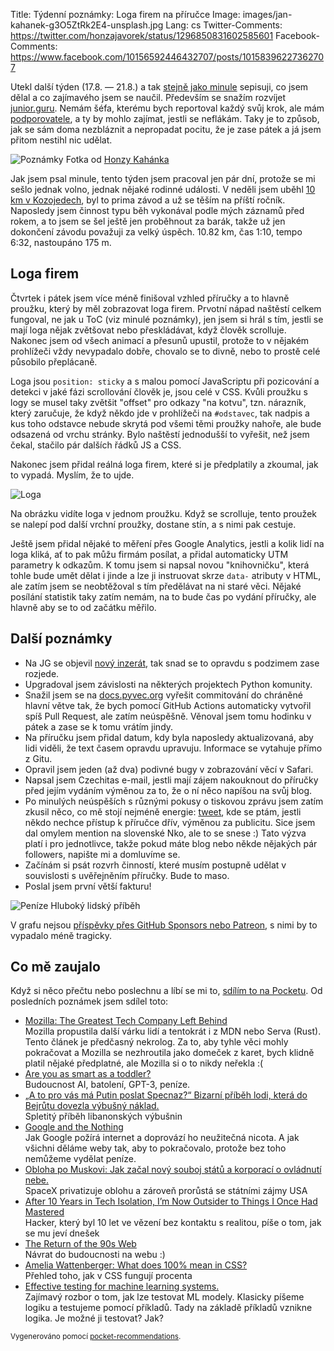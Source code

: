 Title: Týdenní poznámky: Loga firem na příručce
Image: images/jan-kahanek-g3O5ZtRk2E4-unsplash.jpg
Lang: cs
Twitter-Comments: https://twitter.com/honzajavorek/status/1296850831602585601
Facebook-Comments: https://www.facebook.com/10156592446432707/posts/10158396227362707


Utekl další týden (17.8. — 21.8.) a tak [stejně jako minule]({filename}/2020-08-14_tydenni-poznamky-konecne-spokojen-s-toc.md) sepisuji, co jsem dělal a co zajímavého jsem se naučil. Především se snažím rozvíjet [junior.guru](https://junior.guru/). Nemám šéfa, kterému bych reportoval každý svůj krok, ale mám [podporovatele](https://junior.guru/donate/), a ty by mohlo zajímat, jestli se neflákám. Taky je to způsob, jak se sám doma nezbláznit a nepropadat pocitu, že je zase pátek a já jsem přitom nestihl nic udělat.

![Poznámky]({static}/images/jan-kahanek-g3O5ZtRk2E4-unsplash.jpg)
Fotka od [Honzy Kahánka](https://unsplash.com/@honza_kahanek)

Jak jsem psal minule, tento týden jsem pracoval jen pár dní, protože se mi sešlo jednak volno, jednak nějaké rodinné události. V neděli jsem uběhl [10 km v Kozojedech](https://www.facebook.com/events/252296662521351/), byl to prima závod a už se těším na příští ročník. Naposledy jsem činnost typu běh vykonával podle mých záznamů před rokem, a to jsem se šel ještě jen proběhnout za barák, takže už jen dokončení závodu považuji za velký úspěch. 10.82 km, čas 1:10, tempo 6:32, nastoupáno 175 m.

## Loga firem

Čtvrtek i pátek jsem více méně finišoval vzhled příručky a to hlavně proužku, který by měl zobrazovat loga firem. Prvotní nápad naštěstí celkem fungoval, ne jak u ToC (viz minulé poznámky), jen jsem si hrál s tím, jestli se mají loga nějak zvětšovat nebo přeskládávat, když člověk scrolluje. Nakonec jsem od všech animací a přesunů upustil, protože to v nějakém prohlížeči vždy nevypadalo dobře, chovalo se to divně, nebo to prostě celé působilo přeplácaně.

Loga jsou `position: sticky` a s malou pomocí JavaScriptu při pozicování a detekci v jaké fázi scrollování člověk je, jsou celé v CSS. Kvůli proužku s logy se musel taky zvětšit "offset" pro odkazy "na kotvu", tzn. nárazník, který zaručuje, že když někdo jde v prohlížeči na `#odstavec`, tak nadpis a kus toho odstavce nebude skrytá pod všemi těmi proužky nahoře, ale bude odsazená od vrchu stránky. Bylo naštěstí jednodušší to vyřešit, než jsem čekal, stačilo pár dalších řádků JS a CSS.

Nakonec jsem přidal reálná loga firem, které si je předplatily a zkoumal, jak to vypadá. Myslím, že to ujde.

![Loga]({static}/images/loga.png)

Na obrázku vidíte loga v jednom proužku. Když se scrolluje, tento proužek se nalepí pod další vrchní proužky, dostane stín, a s nimi pak cestuje.

Ještě jsem přidal nějaké to měření přes Google Analytics, jestli a kolik lidí na loga kliká, ať to pak můžu firmám posílat, a přidal automaticky UTM parametry k odkazům. K tomu jsem si napsal novou "knihovničku", která tohle bude umět dělat i jinde a lze ji instruovat skrze `data-` atributy v HTML, ale zatím jsem se neobtěžoval s tím předělávat na ni staré věci. Nějaké posílání statistik taky zatím nemám, na to bude čas po vydání příručky, ale hlavně aby se to od začátku měřilo.

## Další poznámky

- Na JG se objevil [nový inzerát](https://junior.guru/jobs/d0175235aeab461c2adb9a0796f40cf8c54ca085fb657ce5b14c367b/), tak snad se to opravdu s podzimem zase rozjede.
- Upgradoval jsem závislosti na některých projektech Python komunity.
- Snažil jsem se na [docs.pyvec.org](https://github.com/pyvec/docs.pyvec.org) vyřešit commitování do chráněné hlavní větve tak, že bych pomocí GitHub Actions automaticky vytvořil spíš Pull Request, ale zatím neúspěšně. Věnoval jsem tomu hodinku v pátek a zase se k tomu vrátím jindy.
- Na příručku jsem přidal datum, kdy byla naposledy aktualizovaná, aby lidi viděli, že text časem opravdu upravuju. Informace se vytahuje přímo z Gitu.
- Opravil jsem jeden (až dva) podivné bugy v zobrazování věcí v Safari.
- Napsal jsem Czechitas e-mail, jestli mají zájem nakouknout do příručky před jejím vydáním výměnou za to, že o ní něco napíšou na svůj blog.
- Po minulých neúspěších s různými pokusy o tiskovou zprávu jsem zatím zkusil něco, co mě stojí nejméně energie: [tweet](https://twitter.com/honzajavorek/status/1296808683419193345), kde se ptám, jestli někdo nechce přístup k příručce dřív, výměnou za publicitu. Sice jsem dal omylem mention na slovenské Nko, ale to se snese :) Tato výzva platí i pro jednotlivce, takže pokud máte blog nebo někde nějakých pár followers, napište mi a domluvíme se.
- Začínám si psát rozvrh činností, které musím postupně udělat v souvislosti s uvěřejněním příručky. Bude to maso.
- Poslal jsem první větší fakturu!

![Peníze]({static}/images/faktura.jpg)
Hluboký lidský příběh

V grafu nejsou [příspěvky přes GitHub Sponsors nebo Patreon](https://junior.guru/donate/), s nimi by to vypadalo méně tragicky.


## Co mě zaujalo

Když si něco přečtu nebo poslechnu a líbí se mi to, [sdílím to na Pocketu](https://getpocket.com/@honzajavorek). Od posledních poznámek jsem sdílel toto:

- [Mozilla: The Greatest Tech Company Left Behind](https://getpocket.com/redirect?&url=https%3A%2F%2Fmedium.com%2Fyoung-coder%2Fmozilla-the-greatest-tech-company-left-behind-9e912098a0e1&h=5a11641d498e87918aaca84524bc33da48704949aee3f7eabf7abf132d5ad4fd)<br>Mozilla propustila další várku lidí a tentokrát i z MDN nebo Serva (Rust). Tento článek je předčasný nekrolog. Za to, aby tyhle věci mohly pokračovat a Mozilla se nezhroutila jako domeček z karet, bych klidně platil nějaké předplatné, ale Mozilla si o to nikdy neřekla :(
- [Are you as smart as a toddler?](https://getpocket.com/redirect?&url=https%3A%2F%2Fvicki.substack.com%2Fp%2Fare-you-as-smart-as-a-toddler&h=1f79a82304d9076e0e8b1f3a391db704f99e9f9b3a7d3e5308248f48c240318a)<br>Budoucnost AI, batolení, GPT-3, peníze.
- [„A to pro vás má Putin poslat Specnaz?“ Bizarní příběh lodi, která do Bejrůtu dovezla výbušný náklad.](https://getpocket.com/redirect?&url=https%3A%2F%2Fwww.voxpot.cz%2Fa-to-pro-vas-ma-putin-poslat-specnaz-bizarni-pribeh-lodi-ktera-do-bejrutu-dovezla-vybusny-naklad%2F&h=3ffe919283f765857945095f399cffeabaea44776cba3430649ac4400855b572)<br>Spletitý příběh libanonských výbušnin
- [Google and the Nothing](https://getpocket.com/redirect?&url=https%3A%2F%2Fvicki.substack.com%2Fp%2Fgoogle-and-the-nothing&h=4d1441ad0eca81fcc1f70d7f8dcd059d6ce61cad21ae2e6f64ccfb81c26cc968)<br>Jak Google požírá internet a doprovází ho neužitečná nicota. A jak všichni děláme weby tak, aby to pokračovalo, protože bez toho nemůžeme vydělat peníze.
- [Obloha po Muskovi: Jak začal nový souboj států a korporací o ovládnutí nebe.](https://getpocket.com/redirect?&url=https%3A%2F%2Fwww.voxpot.cz%2Fobloha-po-muskovi-jak-zacal-novy-souboj-statu-a-korporaci-o-ovladnuti-nebe%2F&h=7cf6b3b8eea0b1e17b774a7273d30f9bf372011f14efaa3696081ede042e9fd7)<br>SpaceX privatizuje oblohu a zároveň prorůstá se státními zájmy USA
- [After 10 Years in Tech Isolation, I’m Now Outsider to Things I Once Had Mastered](https://getpocket.com/redirect?&url=https%3A%2F%2Fforklog.media%2Fafter-10-years-in-tech-isolation-im-now-outsider-to-things-i-once-had-mastered%2F&h=48ec26889a7dfb2e80f941eb3ad7ff8fdbc3942b3098256d3759fe705f165433)<br>Hacker, který byl 10 let ve vězení bez kontaktu s realitou, píše o tom, jak se mu jeví dnešek
- [The Return of the 90s Web](https://getpocket.com/redirect?&url=https%3A%2F%2Fmxb.dev%2Fblog%2Fthe-return-of-the-90s-web%2F&h=3f89706f184c646e45987ae56a647b8c7f12772a80d83658a96080e01da8653e)<br>Návrat do budoucnosti na webu :)
- [Amelia Wattenberger: What does 100% mean in CSS?](https://getpocket.com/redirect?&url=https%3A%2F%2Fwattenberger.com%2Fblog%2Fcss-percents&h=fcf04e6b232c8154bd72f7b5ef143ff6dbe1f68d11e26431868583b211896aba)<br>Přehled toho, jak v CSS fungují procenta
- [Effective testing for machine learning systems.](https://getpocket.com/redirect?&url=https%3A%2F%2Ft.co%2FD5ck6fzk72%3Fssr%3Dtrue&h=7d206bfdef469a874f0f046122f41e04bea73fb679983529e0688fbb2a27b8dd)<br>Zajímavý rozbor o tom, jak lze testovat ML modely. Klasicky píšeme logiku a testujeme pomocí příkladů. Tady na základě příkladů vznikne logika. Je možné ji testovat? Jak?

<small>Vygenerováno pomocí <a href="https://pypi.org/project/pocket-recommendations/">pocket-recommendations</a>.</small>
